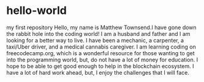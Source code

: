 # hello-world
my first repository
Hello, my name is Matthew Townsend.I have gone down the rabbit hole into the coding world! I am a husband and father and I am looking for a better way to live. I have been a mechanic, a carpenter, a taxi/Uber driver, and a medical cannabis caregiver. I am learning coding on freecodecamp.org, which is a wonderful resource for those wanting to get into the programming world, but, do not have a lot of money for education. I hope to be able to get good enough to help in the blockchain ecosystem. I have a lot of hard work ahead, but, I enjoy the challenges that I will face.
